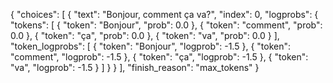 {
  "choices": [
    {
      "text": "Bonjour, comment ça va?",
      "index": 0,
      "logprobs": {
        "tokens": [
          {
            "token": "Bonjour",
            "prob": 0.0
          },
          {
            "token": "comment",
            "prob": 0.0
          },
          {
            "token": "ça",
            "prob": 0.0
          },
          {
            "token": "va",
            "prob": 0.0
          }
        ],
        "token_logprobs": [
          {
            "token": "Bonjour",
            "logprob": -1.5
          },
          {
            "token": "comment",
            "logprob": -1.5
          },
          {
            "token": "ça",
            "logprob": -1.5
          },
          {
            "token": "va",
            "logprob": -1.5
          }
        ]
      }
    }
  ],
  "finish_reason": "max_tokens"
}